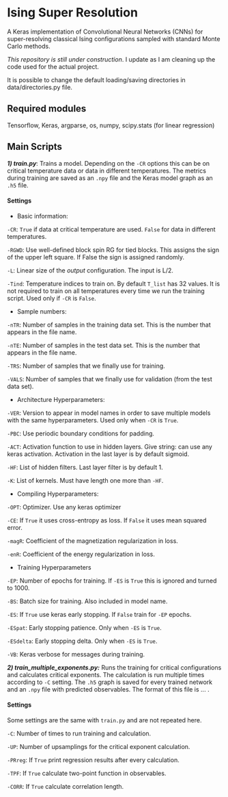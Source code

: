 # Ising Super Resolution
A Keras implementation of Convolutional Neural Networks (CNNs) for super-resolving classical Ising configurations sampled with standard Monte Carlo methods.

*This repository is still under construction*. I update as I am cleaning up the code used for the actual project.

It is possible to change the default loading/saving directories in data/directories.py file.

## Required modules
Tensorflow, Keras, argparse, os, numpy, scipy.stats (for linear regression)

## Main Scripts

***1) train.py***: Trains a model. Depending on the `-CR` options this can be on critical temperature data or data in different temperatures. The metrics during training are saved as an `.npy` file and the Keras model graph as an `.h5` file.

#### Settings

- Basic information:

`-CR`: `True` if data at critical temperature are used. `False` for data in different temperatures.

`-RGWD`: Use well-defined block spin RG for tied blocks. This assigns the sign of the upper left square. If False the sign is assigned randomly.

`-L`: Linear size of the *output* configuration. The input is L/2.

`-Tind`: Temperature indices to train on. By default `T_list` has 32 values. It is not required to train on all temperatures every time we run the training script. Used only if `-CR` is `False`.

- Sample numbers:

`-nTR`: Number of samples in the training data set. This is the number that appears in the file name.

`-nTE`: Number of samples in the test data set. This is the number that appears in the file name.

`-TRS`: Number of samples that we finally use for training.

`-VALS`: Number of samples that we finally use for validation (from the test data set).

- Architecture Hyperparameters:

`-VER`: Version to appear in model names in order to save multiple models with the same hyperparameters. Used only when `-CR` is `True`.

`-PBC`: Use periodic boundary conditions for padding.

`-ACT`: Activation function to use in hidden layers. Give string: can use any keras activation. Activation in the last layer is by default sigmoid.

`-HF`: List of hidden filters. Last layer filter is by default 1.

`-K`: List of kernels. Must have length one more than `-HF`.

- Compiling Hyperparameters:

`-OPT`: Optimizer. Use any keras optimizer

`-CE`: If `True` it uses cross-entropy as loss. If `False` it uses mean squared error.

`-magR`:  Coefficient of the magnetization regularization in loss.

`-enR`: Coefficient of the energy regularization in loss.

- Training Hyperparameters

`-EP`: Number of epochs for training. If `-ES` is `True` this is ignored and turned to 1000.

`-BS`: Batch size for training. Also included in model name.

`-ES`: If `True` use keras early stopping. If `False` train for `-EP` epochs.

`-ESpat`: Early stopping patience. Only when `-ES` is `True`.

`-ESdelta`: Early stopping delta. Only when `-ES` is `True`.

`-VB`: Keras verbose for messages during training.

***2) train_multiple_exponents.py:*** Runs the training for critical configurations and calculates critical exponents. The calculation is run multiple times according to `-C` setting. The `.h5` graph is saved for every trained network and an `.npy` file with predicted observables. The format of this file is ... .

#### Settings
Some settings are the same with `train.py` and are not repeated here.

`-C`: Number of times to run training and calculation.

`-UP`: Number of upsamplings for the critical exponent calculation.

`-PRreg`: If `True` print regression results after every calculation.

`-TPF`: If `True` calculate two-point function in observables.

`-CORR`: If `True` calculate correlation length.
